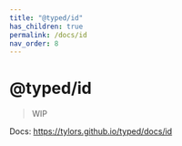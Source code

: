 ```yaml
---
title: "@typed/id"
has_children: true
permalink: /docs/id
nav_order: 8
---
```


# @typed/id

> WIP

Docs: https://tylors.github.io/typed/docs/id

